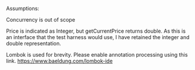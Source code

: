 Assumptions:

Concurrency is out of scope

Price is indicated as Integer, but getCurrentPrice returns double. 
As this is an interface that the test harness would use, I have retained the integer and double representation.

Lombok is used for brevity. Please enable annotation processing using this link.
https://www.baeldung.com/lombok-ide


  